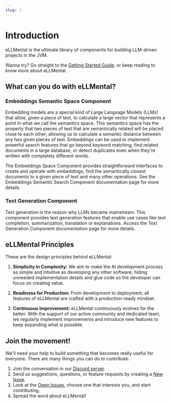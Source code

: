 ```yaml
---
slug: /
---
```

# Introduction

eLLMental is the ultimate library of components for building LLM-driven projects in the JVM.

Wanna try? Go straight to the [Getting Started Guide](02_getting_started.md), or keep reading to know more about eLLMental.

## What can you do with eLLMental?

### Embeddings Semantic Space Component

Embedding models are a special kind of Large Language Models (LLMs) that allow, given a piece of text, to calculate a large vector that represents a point in what we call the semantics space. This semantics space has the property that two pieces of text that are semantically related will be placed close to each other, allowing us to calculate a semantic distance between any two given pieces of text. Embeddings can be used to implement powerful search features that go beyond keyword matching, find related documents in a large database, or detect duplicates even when they're written with completely different words.

The Embeddings Space Component provides straightforward interfaces to create and operate with embeddings, find the semantically closest documents to a given piece of text and many other operations. See the Embeddings Semantic Search Component documentation page for more details.

### Text Generation Component

Text generation is the reason why LLMs became mainstream. This component provides text generation features that enable use cases like text completion, summarization, translation or explanations. Access the Text Generation Component documentation page for more details.

## eLLMental Principles

These are the design principles behind eLLMental:

1. **Simplicity in Complexity:** We aim to make the AI development process as simple and intuitive as developing any other software, hiding unneeded implementation details and glue code so the developer can focus on creating value.

2. **Readiness for Production:** From development to deployment, all features of eLLMental are crafted with a production-ready mindset.

3. **Continuous Improvement:** eLLMental continuously evolves for the better. With the support of our active community and dedicated team, we regularly implement improvements and introduce new features to keep expanding what is possible.

## Join the movement!

We'll need your help to build something that becomes really useful for everyone. There are many things you can do to contribute:

1. Join the conversation in our [Discord server](https://discord.gg/34cBbvjjAx).
2. Send us suggestions, questions, or feature requests by creating a [New Issue](https://github.com/theam/ellmental/issues/new).
3. Look at the [Open Issues](https://github.com/theam/ellmental/issues), choose one that interests you, and start contributing.
4. Spread the word about eLLMental!
